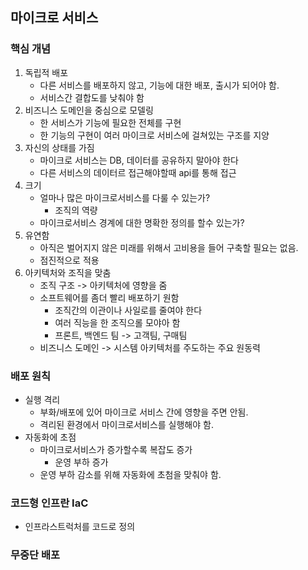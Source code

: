 ## 마이크로 서비스

### 핵심 개념

1. 독립적 배포
   - 다른 서비스를 배포하지 않고, 기능에 대한 배포, 출시가 되어야 함.
   - 서비스간 결합도를 낮춰야 함
2. 비즈니스 도메인을 중심으로 모델링
   - 한 서비스가 기능에 필요한 전체를 구현
   - 한 기능의 구현이 여러 마이크로 서비스에 걸쳐있는 구조를 지양
3. 자신의 상태를 가짐
   - 마이크로 서비스는 DB, 데이터를 공유하지 말아야 한다
   - 다른 서비스의 데이터르 접근해야할때 api를 통해 접근
4. 크기
   - 얼마나 많은 마이크로서비스를 다룰 수 있는가?
     - 조직의 역량
   - 마이크로서비스 경계에 대한 명확한 정의를 할수 있는가?
5. 유연함
   - 아직은 벌어지지 않은 미래를 위해서 고비용을 들어 구축할 필요는 없음.
   - 점진적으로 적용
6. 아키텍처와 조직을 맞춤
   - 조직 구조 -> 아키텍처에 영향을 줌
   - 소프트웨어를 좀더 빨리 배포하기 원함
     - 조직간의 이관이나 사일로를 줄여야 한다
     - 여러 직능을 한 조직으롤 모야아 함
     - 프론트, 백엔드 팀 -> 고객팀, 구매팀
   - 비즈니스 도메인 -> 시스템 아키텍처를 주도하는 주요 원동력

### 배포 원칙
- 실행 격리
  - 부화/배포에 있어 마이크로 서비스 간에 영향을 주면 안됨.
  - 격리된 환경에서 마이크로서비스를 실행해야 함.
- 자동화에 초점
  - 마이크로서비스가 증가할수록 복잡도 증가
    - 운영 부하 증가
  - 운영 부하 감소를 위해 자동화에 초첨을 맞춰야 함.

### 코드형 인프란 IaC
- 인프라스트럭처를 코드로 정의

### 무중단 배포
